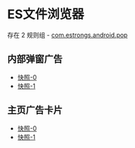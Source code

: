 # ES文件浏览器

存在 2 规则组 - [com.estrongs.android.pop](/src/apps/com.estrongs.android.pop.ts)

## 内部弹窗广告

- [快照-0](https://i.gkd.li/import/12509667)
- [快照-1](https://i.gkd.li/import/12509669)

## 主页广告卡片

- [快照-0](https://i.gkd.li/import/12674919)
- [快照-1](https://i.gkd.li/import/12818281)
